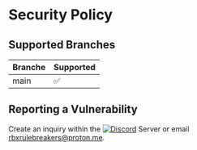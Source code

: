 # Security Policy

## Supported Branches

| Branche | Supported          |
| ------- | ------------------ |
| main | :white_check_mark: |

## Reporting a Vulnerability

Create an inquiry within the [![Discord][shield-discord-server]][discord-invite] Server or email rbxrulebreakers@proton.me.

[shield-discord-server]: https://img.shields.io/discord/1335018287209123890?logo=discord&logoColor=white&label=discord&color=000000
[discord-invite]: https://discord.gg/U7JstgHdyg
